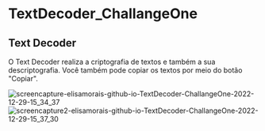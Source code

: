 # TextDecoder_ChallangeOne
## Text Decoder 

O Text Decoder realiza a criptografia de textos e também a sua descriptografia. 
Você também pode copiar os textos por meio do botão "Copiar".

![screencapture-elisamorais-github-io-TextDecoder-ChallangeOne-2022-12-29-15_34_37](https://user-images.githubusercontent.com/87885921/209994967-0e3c575e-4cc7-4282-a079-8a1d124a73e5.png)
![screencapture2-elisamorais-github-io-TextDecoder-ChallangeOne-2022-12-29-15_37_30](https://user-images.githubusercontent.com/87885921/209995100-af7c4269-242c-4f26-985b-5686998af1f8.png)
